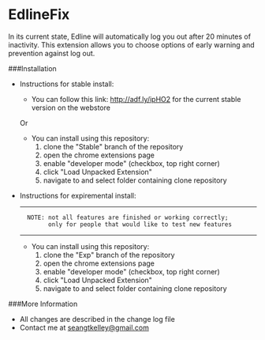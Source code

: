 EdlineFix
=========

In its current state, Edline will automatically log you out after 20 minutes of inactivity.
This extension allows you to choose options of early warning and prevention against log out.


###Installation
- Instructions for stable install:

    + You can follow this link: http://adf.ly/ipHO2 for the current stable version on the webstore
    
    Or
    
    + You can install using this repository:
        1. clone the "Stable" branch of the repository
        2. open the chrome extensions page
        3. enable "developer mode" (checkbox, top right corner)
        4. click "Load Unpacked Extension"
        5. navigate to and select folder containing clone repository



- Instructions for expiremental install:

    ***
        NOTE: not all features are finished or working correctly;
              only for people that would like to test new features
    ***
    + You can install using this repository:
        1. clone the "Exp" branch of the repository
        2. open the chrome extensions page
        3. enable "developer mode" (checkbox, top right corner)
        4. click "Load Unpacked Extension"
        5. navigate to and select folder containing clone repository


###More Information
- All changes are described in the change log file
- Contact me at seangtkelley@gmail.com
